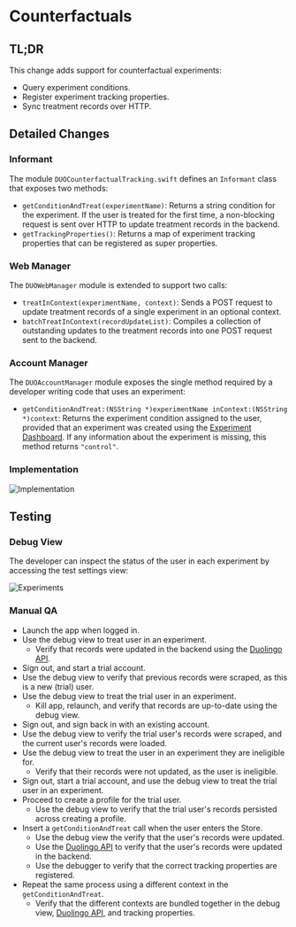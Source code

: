 # Counterfactuals

## TL;DR
This change adds support for counterfactual experiments:

- Query experiment conditions.
- Register experiment tracking properties.
- Sync treatment records over HTTP.

## Detailed Changes
### Informant
The module `DUOCounterfactualTracking.swift` defines an `Informant` class that exposes two methods:

- `getConditionAndTreat(experimentName)`: Returns a string condition for the experiment. If the user is treated for the first time, a non-blocking request is sent over HTTP to update treatment records in the backend.
- `getTrackingProperties()`: Returns a map of experiment tracking properties that can be registered as super properties.

### Web Manager
The `DUOWebManager` module is extended to support two calls:

- `treatInContext(experimentName, context)`: Sends a POST request to update treatment records of a single experiment in an optional context.
- `batchTreatInContext(recordUpdateList)`: Compiles a collection of outstanding updates to the treatment records into one POST request sent to the backend.

### Account Manager
The `DUOAccountManager` module exposes the single method required by a developer writing code that uses an experiment:

- `getConditionAndTreat:(NSString *)experimentName inContext:(NSString *)context`: Returns the experiment condition assigned to the user, provided that an experiment was created using the [Experiment Dashboard](https://metrics.duolingo.com/counterfactuals). If any information about the experiment is missing, this method returns `"control"`.

### Implementation
![Implementation](https://idh1729.github.io/images/ios-counterfactuals-implementation.svg)

## Testing
### Debug View
The developer can inspect the status of the user in each experiment by accessing the test settings view:

![Experiments](https://idh1729.github.io/images/ios-counterfactuals-screens.png)

### Manual QA

- Launch the app when logged in.
- Use the debug view to treat user in an experiment.
    - Verify that records were updated in the backend using the [Duolingo API](https://www.duolingo.com/api/1/experiments/references).
- Sign out, and start a trial account.
- Use the debug view to verify that previous records were scraped, as this is a new (trial) user.
- Use the debug view to treat the trial user in an experiment.
    - Kill app, relaunch, and verify that records are up-to-date using the debug view.
- Sign out, and sign back in with an existing account.
- Use the debug view to verify the trial user's records were scraped, and the current user's records were loaded.
- Use the debug view to treat the user in an experiment they are ineligible for.
    - Verify that their records were not updated, as the user is ineligible.
- Sign out, start a trial account, and use the debug view to treat the trial user in an experiment.
- Proceed to create a profile for the trial user.
    - Use the debug view to verify that the trial user's records persisted across creating a profile.
- Insert a `getConditionAndTreat` call when the user enters the Store.
    - Use the debug view the verify that the user's records were updated.
    - Use the [Duolingo API](https://www.duolingo.com/api/1/experiments/references) to verify that the user's records were updated in the backend.
    - Use the debugger to verify that the correct tracking properties are registered.
- Repeat the same process using a different context in the `getConditionAndTreat`.
    - Verify that the different contexts are bundled together in the debug view, [Duolingo API](https://www.duolingo.com/api/1/experiments/references), and tracking properties.




